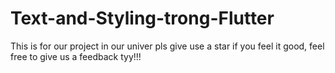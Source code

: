# Text-and-Styling-trong-Flutter
This is for our project in our univer pls give use a star if you feel it good, feel free to give us a feedback tyy!!!
